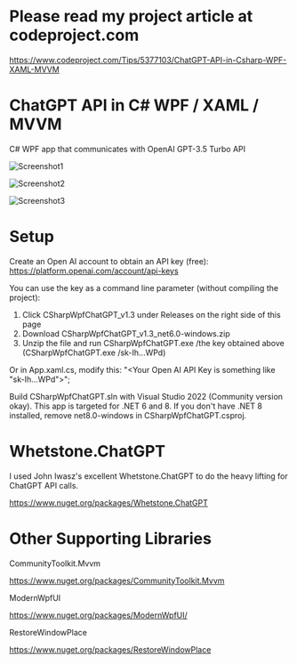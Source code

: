 # Please read my project article at codeproject.com
https://www.codeproject.com/Tips/5377103/ChatGPT-API-in-Csharp-WPF-XAML-MVVM

# ChatGPT API in C# WPF / XAML / MVVM
C# WPF app that communicates with OpenAI GPT-3.5 Turbo API

![Screenshot1](https://github.com/psun247/CSharpWpfChatGPT/assets/31531761/93cd7b42-2b38-492c-9659-e07e5d6b0a13)

![Screenshot2](https://github.com/psun247/CSharpWpfChatGPT/assets/31531761/58e7d9e0-3984-4806-88c9-8a51a3d0118e)

![Screenshot3](https://github.com/psun247/CSharpWpfChatGPT/assets/31531761/6ba94def-2aa5-4168-a293-eeb493e2a529)

# Setup
Create an Open AI account to obtain an API key (free):
https://platform.openai.com/account/api-keys

You can use the key as a command line parameter (without compiling the project):
1. Click CSharpWpfChatGPT_v1.3 under Releases on the right side of this page
2. Download CSharpWpfChatGPT_v1.3_net6.0-windows.zip
3. Unzip the file and run CSharpWpfChatGPT.exe /the key obtained above (CSharpWpfChatGPT.exe /sk-Ih...WPd)

Or in App.xaml.cs, modify this:
"<Your Open AI API Key is something like \"sk-Ih...WPd\">";

Build CSharpWpfChatGPT.sln with Visual Studio 2022 (Community version okay).  This app is targeted for .NET 6 and 8.  If you don't have .NET 8 installed, remove net8.0-windows in CSharpWpfChatGPT.csproj.

# Whetstone.ChatGPT
I used John Iwasz's excellent Whetstone.ChatGPT to do the heavy lifting for ChatGPT API calls.

https://www.nuget.org/packages/Whetstone.ChatGPT

# Other Supporting Libraries
CommunityToolkit.Mvvm
 
https://www.nuget.org/packages/CommunityToolkit.Mvvm
 
ModernWpfUI
 
https://www.nuget.org/packages/ModernWpfUI/
 
RestoreWindowPlace

https://www.nuget.org/packages/RestoreWindowPlace
